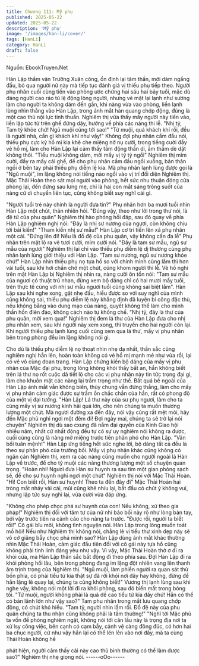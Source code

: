 ```yaml
---
title: Chương 111: Mỹ phụ
published: 2025-05-22
updated: 2025-05-22
description: 'Mỹ phụ'
image: '/images/han-li/cover/'
tags: [HanLi]
category: HanLi
draft: false
---
```


Nguồn: EbookTruyen.Net

Hàn Lập thầm vận Trường Xuân công, ổn định lại tâm thần, mới
dám ngẩng đầu, bỏ qua người nữ này mà tiếp tục đánh giá vị
thiếu phụ tiếp theo.
Người phụ nhân cuối cùng tiến vào phòng ước chừng hai sáu hai
bảy tuổi, mặc dù dáng người cao ráo tú lệ động lòng người,
nhưng vẻ mặt lại lạnh như sương làm cho người ta không dám
đến gần, khi nàng vừa vào phòng, liền lạnh lùng nhìn thẳng vào
Hàn Lập, trong ánh mắt hàn quang chớp động, đúng là một cao
thủ nội lực tinh thuần.
Nghiêm thị vừa thấy mấy người này tiến vào, liền lập tức từ trên
ghế đứng dậy, hướng về phía các nàng thi lễ.
"Nhị tỷ, Tam tỷ khỏe chứ! Ngũ muội cũng tới sao!"
"Tứ muội, quá khách khí rồi, đều là người nhà, cần gì khách khí
như vậy!" Không đợi phụ nhân cầm đầu nói, thiếu phụ cực kỳ hồ
mị kia khẽ che miệng nở nụ cười, trong tiếng cười đầy vẻ hồ mị,
làm cho Hàn Lập lại cảm thấy tâm động thần di, âm thầm dè dặt
không thôi.
"Tiểu muội không dám, mời mấy vị tỷ tỷ ngồi" Nghiêm thị mỉm
cười, đẩy ra mấy cái ghế, để cho phụ nhân cầm đầu ngồi xuống,
bản thân ngồi ở bên tay phải thiếu phụ diễm lệ kia.
Mà phụ nhân lạnh lùng được gọi là "Ngũ muội", im lặng không nói
tiếng nào ngồi vào vị trí đối diện Nghiêm thị.
Mặc Thải Hoàn theo sát mọi người vào phòng, hết sức nhu thuận
đóng cửa phòng lại, đến đứng sau lưng mẹ, chỉ là hai con mắt
sáng trông suốt của nàng cứ di chuyển liên tục, cũng không biết
suy nghĩ cái gì.

"Người tuổi trẻ này chính là người đưa tin?" Phụ nhân hơn ba
mươi tuổi nhìn Hàn Lập một chút, thản nhiên hỏi.
"Đúng vậy, theo như lời trong thư nói, là đệ tử của phu quân"
Nghiêm thị hào phóng hồi đáp, sau đó quay về phía Hàn Lập
nghiêm nghị nói: "Đây là nhị sư nương của ngươi, còn không chịu
tới bái kiến!"
"Tham kiến nhị sư mẫu!" Hàn Lập cơ trí tiến lên xá phụ nhân một
cái.
"Đứng lên đi! Nếu là đồ đệ của phu quân, vậy không cần đa lễ"
Phụ nhân trên mặt lộ ra vẻ tươi cười, mỉm cười nói.
"Đây là tam sư mẫu, ngũ sư mẫu của ngươi" Nghiêm thị lại chỉ
vào thiếu phụ diễm lệ dị thường cùng phụ nhân lạnh lùng giới
thiệu với Hàn Lập.
"Tam sư nương, ngũ sư nương khỏe chứ!" Hàn Lập nhìn thiếu
phụ nọ tựa hồ so với chính mình cùng lắm thì hơn vài tuổi, sau
khi hơi chần chờ một chút, cũng khom người thi lễ.
Vẻ hồ nghi trên mặt Hàn Lập bị Nghiêm thị nhìn ra, nàng cười ôn
tồn nói: "Tam sư mẫu của ngươi có thuật trú nhan, đừng xem bộ
dáng chỉ có hai mươi mấy tuổi, trên thực tế cùng với nhị sư mẫu
ngươi tuổi cũng không sai biệt lắm".
Hàn Lập sau khi nghe xong, gật nhẹ đầu, hiểu được so với suy
nghĩ của mình cũng không sai, thiếu phụ diễm lệ này khẳng định
đã luyện bí công đặc thù, nếu không bằng vào dung mạo của
nàng, quyết không thể làm cho mình thần hồn điên đảo, không
cách nào tự khống chế.
"Nhị tỷ, đây là thư của phu quân, mời xem qua!" Nghiêm thị đem
lá thư của Hàn Lập đưa cho nhị phu nhân xem, sau khi người này
xem xong, thì truyền cho hai người còn lại.
Khi người thiếu phụ lạnh lùng cuối cùng xem qua lá thư, mấy vị
phụ nhân bên trong phòng đều im lặng không nói gì.

Cho dù là thiếu phụ diễm lệ nọ thoạt nhìn nhẹ dạ nhất, thần sắc
cũng nghiêm nghị hẳn lên, hoàn toàn không có vẻ hồ mị mạnh mẻ
như vừa rồi, lại có vẻ vô cùng đoan trang.
Hàn Lập chứng kiến bộ dáng của mấy vị phu nhân của Mặc đại
phu, trong lòng không khỏi thấy bất an, hắn không biết trên lá thư
nọ rốt cuộc dã tiết lộ cho các vị phụ nhân này tin tức trọng đại gì,
làm cho khuôn mặt các nàng lại trầm trọng như thế.
Bất quá bề ngoài của Hàn Lập ánh mắt vẫn không biến, thủy
chung vẫn đứng thẳng, làm cho mấy vị phụ nhân cảm giác được
sự trầm ổn chắc chắn của hắn, rất có phong độ của một vị đại
tướng.
"Hàn Lập! Lá thư này của sư phụ ngươi, làm cho ta cùng mấy vị
sư nương kinh hãi quá lớn, cho nên chúng ta muốn thương lượng
một chút. Mà ngươi đường xa đến đây, nói vậy cũng rất mệt mỏi,
hãy đến Mặc phủ nghỉ ngơi một đêm đi! Đợi ngày mai, chúng ta
sẽ trở lại nói chuyện" Nghiêm thị dù sao cxung đã nắm đại quyền
của Kinh Giao hội nhiều năm, nhất cử nhất động đều tự có sự uy
nghiêm nói không ra được, cuối cùng cũng là nàng mở miệng
trước tiên phân phó cho Hàn Lập.
"Vãn bối tuân mệnh!" Hàn Lập ứng tiếng hết sức nghe lời, bộ
dáng tất cả đều là theo sự phân phó của trưởng bối.
Mấy vị phụ nhân khác cũng không có ngăn cản Nghiêm thị, xem
ra các nàng cũng muốn cho người ngoài là Hàn Lập về trước, để
cho tỷ muội các nàng thương lượng một số chuyện quan trọng.
"Hoàn nhi! Ngươi đưa Hàn sư huynh ra sau tìm một gian phòng
sạch sẽ, để cho sư huynh nghỉ ngơi một chút" Nghiêm thị nói với
Mặc Thải Hoàn.
"Hì! Con biết rồi, Hàn sư huynh! Theo ta đến đây đi" Mặc Thải
Hoàn hai tròng mắt nháy vài cái, mũi cũng khẽ nhíu lại, bắt đầu có
chút ý không vui, nhưng lập tức suy nghĩ lại, vừa cười vừa đáp
ứng.

"Không cho phép chọc phá sư huynh của con! Nếu không, xử
theo gia pháp!" Nghiêm thị đối với tâm tư của nữ nhi bảo bối này
rõ như lòng bàn tay, bởi vậy trước tiên ra cảnh cáo cho nàng ta
trước.
"Được rồi, người ta biết rồi!" Cô gái bĩu môi, không tình nguyện
nói.
Hàn Lập trong lòng muốn toát mồ hôi! Nếu như Nghiêm thị không
nói, chẳng lẻ vị tiểu thư xinh đẹp này sẽ vô cớ giăng bẫy chọc phá
mình sao?
Hàn Lập dùng ánh mắt khác thường nhìn Mặc Thải Hoàn, cảm
giác đầu tiên đối với cô gái này tựa hồ cũng không phải tinh linh
đáng yêu như vậy.
Vì vậy, Mặc Thải Hoàn thờ ơ đi ra khỏi cửa, mà Hàn Lập thần sắc
bất động đi theo phía sau.
Đợi Hàn Lập đi ra khỏi phòng hồi lâu, bên trong phòng đang im
lặng đột nhiên vang lên thanh âm trịnh trọng của Nghiêm thị.
"Ngũ muội, làm phiền người ra quan sát thử bốn phía, có phải tiểu
tử kia thật sự đã rời khỏi nơi đây hay không, đừng để hắn lặng lẽ
quay lại, chúng ta cũng không biết!"
Vương thị lạnh lùng sau khi nghe vậy, không nói một lời đi ra khỏi
phòng, sau đó biến mất trong bóng tối.
"Tứ muội, người không phải là quá đề cao tiểu tử kia đấy chứ!
Hắn có thể có bản lãnh lớn như vậy sao?" Tam phu nhân trong
mắt lưu quang chớp động, có chút khó hiểu.
"Tam tỷ, người nhìn lầm rồi. Đồ đệ này của phu quân chúng ta thu
nhận cũng không phải là tầm thường!"
"Nghĩ tới Mặc phủ ta vốn đề phòng nghiêm ngặt, không nói tới căn
lầu này là trọng địa nơi ta xử lsy công việc, bên cạnh có cạm bẫy,
cảnh vệ càng đông đúc, có hơn hai ba chục người, cứ như vậy
hắn lại có thể lén lẻn vào nơi đây, mà ta cùng Thải Hoàn không hề

phát hiện, người cảm thấy cái này cao thủ bình thường có thể làm
được sao?" Nghiêm thị nhẹ giọng nói.
------oOo------
